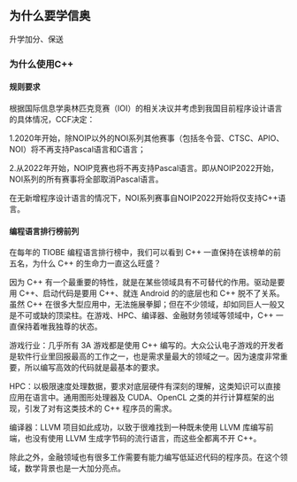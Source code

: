 ## 为什么要学信奥

升学加分、保送



### 为什么使用C++

#### 规则要求

根据国际信息学奥林匹克竞赛（IOI）的相关决议并考虑到我国目前程序设计语言的具体情况，CCF决定：

1.2020年开始，除NOIP以外的NOI系列其他赛事（包括冬令营、CTSC、APIO、NOI）将不再支持Pascal语言和C语言；

2.从2022年开始，NOIP竞赛也将不再支持Pascal语言。即从NOIP2022开始，NOI系列的所有赛事将全部取消Pascal语言。

在无新增程序设计语言的情况下，NOI系列赛事自NOIP2022开始将仅支持C++语言。



#### 编程语言排行榜前列

在每年的 TIOBE 编程语言排行榜中，我们可以看到 C++ 一直保持在该榜单的前五名，为什么 C++ 的生命力一直这么旺盛？

因为 C++ 有一个最重要的特性，就是在某些领域具有不可替代的作用。驱动是要用 C++、启动代码是要用 C++、就连 Android 的的底层也和 C++ 脱不了关系。虽然 C++ 在很多大型应用中，无法施展拳脚；但在不少领域，却如同巨人一般又是不可或缺的顶梁柱。在游戏、HPC、编译器、金融财务领域等领域中，C++ 一直保持着唯我独尊的状态。

游戏行业：几乎所有 3A 游戏都是使用 C++ 编写的。大众公认电子游戏的开发者是软件行业里回报最高的工作之一，也是需求量最大的领域之一。因为速度非常重要，所以编写高效的代码就是最基本的要求。

HPC：以极限速度处理数据，要求对底层硬件有深刻的理解，这类知识可以直接应用在语言中。通用图形处理器及 CUDA、OpenCL 之类的并行计算框架的出现，引发了对有这类技术的 C++ 程序员的需求。

编译器：LLVM 项目如此成功，以致于很难找到一种既未使用 LLVM 库编写前端，也没有使用 LLVM 生成字节码的流行语言，而这些全都离不开 C++。

除此之外，金融领域也有很多工作需要有能力编写低延迟代码的程序员。在这个领域，数学背景也是一大加分亮点。

